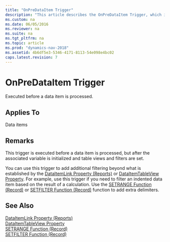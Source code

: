 ```yaml
---
title: "OnPreDataItem Trigger"
description: "This article describes the OnPreDataItem Trigger, which is executed before a data item is processed."
ms.custom: na
ms.date: 06/05/2016
ms.reviewer: na
ms.suite: na
ms.tgt_pltfrm: na
ms.topic: article
ms.prod: "dynamics-nav-2018"
ms.assetid: 4b6df5e3-5346-4171-8113-54e098e4bc02
caps.latest.revision: 7
---
```

# OnPreDataItem Trigger
Executed before a data item is processed.  
  
## Applies To  
 Data items  
  
## Remarks  
 This trigger is executed before a data item is processed, but after the associated variable is initialized and table views and filters are set.  
  
 You can use this trigger to add additional filtering beyond what is established by the [DataItemLink Property \(Reports\)](DataItemLink-Property--Reports-.md) or [DataItemTableView Property](DataItemTableView-Property.md). For example, use this trigger if you need to filter an indented data item based on the result of a calculation. Use the [SETRANGE Function \(Record\)](SETRANGE-Function--Record-.md) or [SETFILTER Function \(Record\)](SETFILTER-Function--Record-.md) function to add extra delimiters.  
  
## See Also  
 [DataItemLink Property \(Reports\)](DataItemLink-Property--Reports-.md)   
 [DataItemTableView Property](DataItemTableView-Property.md)   
 [SETRANGE Function \(Record\)](SETRANGE-Function--Record-.md)   
 [SETFILTER Function \(Record\)](SETFILTER-Function--Record-.md)